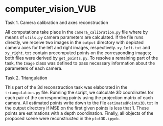 # computer_vision_VUB

Task 1. Camera calibration and axes reconstruction

All computations take place in the `camera_calibration.py` file where by means of `utils.py` camera parameters are calculated. If the file runs directly, we receive two images in the `output` directory with depicted camera axes for the left and right images, respectively. `xy_left.txt` and `xy_right.txt` contain precomputed points on the corresponding images; both files were derived by `get_points.py`. To resolve a remaining part of the task, the `Image` class was defined to pass necessary information about the parameters of each camera.  

Task 2. Triangulation

This part of the 3d reconstruction task was elaborated in the `triangulation.py` file. Running the script, we calculate 3D coordinates for each pair of the corresponding points using the projection matrix of each camera. All estimated points write down to the file `estimatedPoints3D.txt` in the output directory if MSE on the first given points is less that 1. These points are estimations with a depth coordination. 
Finally, all objects of the proposed scene were reconstructed in the `plot3D.ipynb`. 
